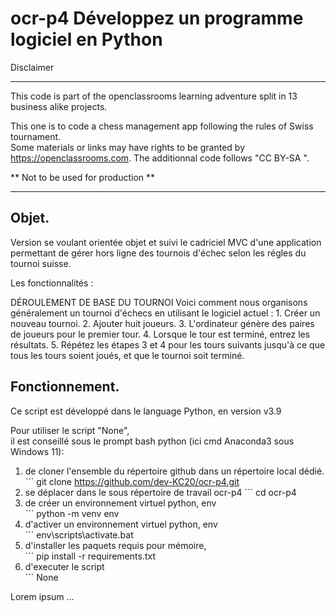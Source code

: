 # ocr-p4 Développez un programme logiciel en Python
Disclaimer

---

This code is part of the openclassrooms learning adventure split in 13 business alike projects.  
  
  
This one is to code a chess management app following the rules of Swiss tournament.  
Some materials or links may have rights to be granted by https://openclassrooms.com. 
The additionnal code follows "CC BY-SA ".
  
** Not to be used for production **  


---
## Objet.  
  
Version se voulant orientée objet et suivi le cadriciel MVC d'une application permettant de gérer hors ligne des tournois d'échec selon les régles du tournoi suisse.


Les fonctionnalités :

DÉROULEMENT DE BASE DU TOURNOI
Voici comment nous organisons généralement un tournoi d'échecs en utilisant le logiciel actuel :
    1. Créer un nouveau tournoi.
    2. Ajouter huit joueurs.
    3. L'ordinateur génère des paires de joueurs pour le premier tour.
    4. Lorsque le tour est terminé, entrez les résultats.
    5. Répétez les étapes 3 et 4 pour les tours suivants jusqu'à ce que tous les tours soient joués, et que le tournoi soit terminé.


## Fonctionnement.

Ce script est développé dans le language Python, en version v3.9

Pour utiliser le script "None",   
il est conseillé sous le prompt bash python (ici cmd Anaconda3 sous Windows 11):  

1. de cloner l'ensemble du répertoire github dans un répertoire local dédié.  
        ``` git clone https://github.com/dev-KC20/ocr-p4.git  
2. se déplacer dans le sous répertoire de travail ocr-p4
        ``` cd ocr-p4  
3. de créer un environnement virtuel python, env  
        ``` python -m venv env  
4. d'activer un environnement virtuel python, env  
        ``` env\scripts\activate.bat  
5. d'installer les paquets requis pour mémoire,   
        ``` pip install -r requirements.txt  
6. d'executer le script  
        ``` None    
  
Lorem ipsum ...




